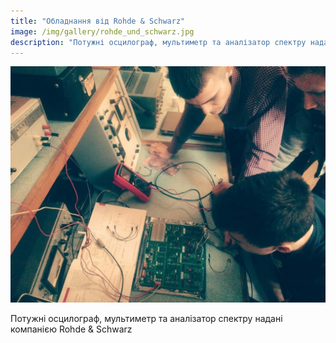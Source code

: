 ```yaml
---
title: "Обладнання від Rohde & Schwarz"
image: /img/gallery/rohde_und_schwarz.jpg
description: "Потужні осцилограф, мультиметр та аналізатор спектру надані компанією Rohde & Schwarz"
---
```


![Обладнання від Rohde & Schwarz](/img/education.jpg)

Потужні осцилограф, мультиметр та аналізатор спектру надані компанією Rohde & Schwarz
